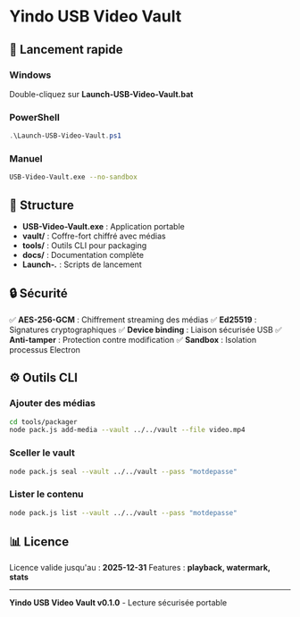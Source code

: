 # Yindo USB Video Vault

## 🚀 Lancement rapide

### Windows
Double-cliquez sur **Launch-USB-Video-Vault.bat**

### PowerShell
```powershell
.\Launch-USB-Video-Vault.ps1
```

### Manuel
```bash
USB-Video-Vault.exe --no-sandbox
```

## 📁 Structure

- **USB-Video-Vault.exe** : Application portable
- **vault/** : Coffre-fort chiffré avec médias
- **tools/** : Outils CLI pour packaging
- **docs/** : Documentation complète
- **Launch-*.*** : Scripts de lancement

## 🔒 Sécurité

✅ **AES-256-GCM** : Chiffrement streaming des médias
✅ **Ed25519** : Signatures cryptographiques
✅ **Device binding** : Liaison sécurisée USB
✅ **Anti-tamper** : Protection contre modification
✅ **Sandbox** : Isolation processus Electron

## ⚙️ Outils CLI

### Ajouter des médias
```bash
cd tools/packager
node pack.js add-media --vault ../../vault --file video.mp4
```

### Sceller le vault
```bash
node pack.js seal --vault ../../vault --pass "motdepasse"
```

### Lister le contenu
```bash
node pack.js list --vault ../../vault --pass "motdepasse"
```

## 📊 Licence

Licence valide jusqu'au : **2025-12-31**
Features : **playback, watermark, stats**

---
**Yindo USB Video Vault v0.1.0** - Lecture sécurisée portable
